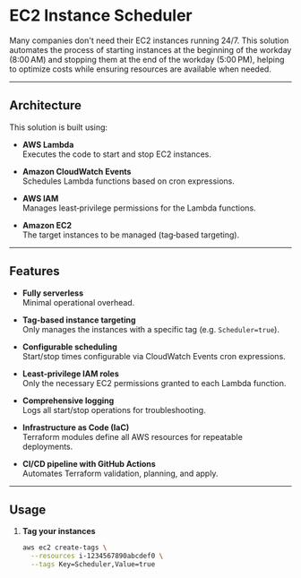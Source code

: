 # EC2 Instance Scheduler

Many companies don't need their EC2 instances running 24/7. This solution automates the process of starting instances at the beginning of the workday (8:00 AM) and stopping them at the end of the workday (5:00 PM), helping to optimize costs while ensuring resources are available when needed.

---

## Architecture

This solution is built using:

- **AWS Lambda**  
  Executes the code to start and stop EC2 instances.

- **Amazon CloudWatch Events**  
  Schedules Lambda functions based on cron expressions.

- **AWS IAM**  
  Manages least‑privilege permissions for the Lambda functions.

- **Amazon EC2**  
  The target instances to be managed (tag‑based targeting).

---

## Features

- **Fully serverless**  
  Minimal operational overhead.

- **Tag‑based instance targeting**  
  Only manages the instances with a specific tag (e.g. `Scheduler=true`).

- **Configurable scheduling**  
  Start/stop times configurable via CloudWatch Events cron expressions.

- **Least‑privilege IAM roles**  
  Only the necessary EC2 permissions granted to each Lambda function.

- **Comprehensive logging**  
  Logs all start/stop operations for troubleshooting.

- **Infrastructure as Code (IaC)**  
  Terraform modules define all AWS resources for repeatable deployments.

- **CI/CD pipeline with GitHub Actions**  
  Automates Terraform validation, planning, and apply.

---

## Usage

1. **Tag your instances**  
   ```bash
   aws ec2 create-tags \
     --resources i-1234567890abcdef0 \
     --tags Key=Scheduler,Value=true
